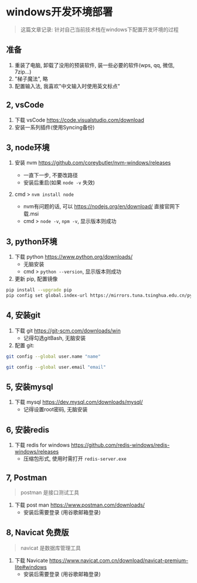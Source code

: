 # windows开发环境部署

> 这篇文章记录: 针对自己当前技术栈在windows下配置开发环境的过程

## 准备

1. 重装了电脑, 卸载了没用的预装软件, 装一些必要的软件(wps, qq, 微信, 7zip...)
2. "梯子魔法", 略
3. 配置输入法, 我喜欢"中文输入时使用英文标点"

## 2, vsCode

1. 下载 vsCode <https://code.visualstudio.com/download>
2. 安装一系列插件(使用Syncing备份)

## 3, node环境

1. 安装 nvm <https://github.com/coreybutler/nvm-windows/releases>
    - 一直下一步, 不要改路径
    - 安装后重启(如果 `node -v` 失效)

2. cmd > `nvm install node`
    - nvm有问题的话, 可以 <https://nodejs.org/en/download/> 直接官网下载.msi
    - cmd > `node -v`, `npm -v`, 显示版本则成功

## 3, python环境

1. 下载 python <https://www.python.org/downloads/>
    - 无脑安装
    - cmd > `python --version`, 显示版本则成功
2. 更新 pip, 配置镜像

```bash
pip install --upgrade pip
pip config set global.index-url https://mirrors.tuna.tsinghua.edu.cn/pypi/web/simple
```

## 4, 安装git

1. 下载 git <https://git-scm.com/downloads/win>
    - 记得勾选gitBash, 无脑安装
2. 配置 git:

```bash
git config --global user.name "name"

git config --global user.email "email"
```

## 5, 安装mysql

1. 下载 mysql <https://dev.mysql.com/downloads/mysql/>
    - 记得设置root密码, 无脑安装

## 6, 安装redis

1. 下载 redis for windows <https://github.com/redis-windows/redis-windows/releases>
    - 压缩包形式, 使用时需打开 `redis-server.exe`

## 7, Postman

> postman 是接口测试工具

1. 下载 post man <https://www.postman.com/downloads/>
    - 安装后需要登录 (用谷歌邮箱登录)

## 8, Navicat 免费版

> navicat 是数据库管理工具

1. 下载 Navicate <https://www.navicat.com.cn/download/navicat-premium-lite#windows>
    - 安装后需要登录 (用谷歌邮箱登录)
